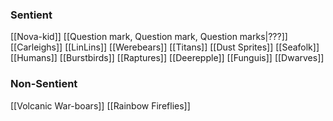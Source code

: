 ### Sentient
[[Nova-kid]]
[[Question mark, Question mark, Question marks|???]]
[[Carleighs]]
[[LinLins]]
[[Werebears]]
[[Titans]]
[[Dust Sprites]]
[[Seafolk]]
[[Humans]]
[[Burstbirds]]
[[Raptures]]
[[Deerepple]]
[[Funguis]]
[[Dwarves]]
### Non-Sentient
[[Volcanic War-boars]]
[[Rainbow Fireflies]]